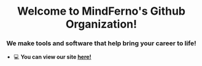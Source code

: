 <h1 align="center">Welcome to MindFerno's Github Organization!</h1>
<h3 align="center">We make tools and software that help bring your career to life!</h3>


- 💻 <b>You can view our site <a href="https://mindferno.com">here!</a></b>
